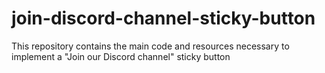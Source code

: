 # join-discord-channel-sticky-button
This repository contains the main code and resources necessary to implement a "Join our Discord channel" sticky button
